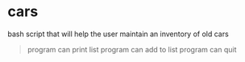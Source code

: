 # cars
bash script that will help the user maintain an inventory of old cars
>program can print list
>program can add to list
>program can quit
